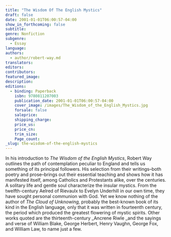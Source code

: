 ```yaml
---
title: "The Wisdom Of The English Mystics"
draft: false
date: 2001-01-01T06:00:57-04:00
show_in_forthcoming: false
subtitle:
genre: Nonfiction
subgenre:
  - Essay
language:
authors:
  - author/robert-way.md
translators:
editors:
contributors:
featured_image:
description:
editions:
  - binding: Paperback
    isbn: 9780811207003
    publication_date: 2001-01-01T06:00:57-04:00
    cover_image: /images/The_Wisdom_of_the_English_Mystics.jpg
    forsale: false
    saleprice:
    shipping_charge:
    price_us:
    price_cn:
    trim_size:
    Page_count:
_slug: the-wisdom-of-the-english-mystics
---
```


In his introduction to _The Wisdom of the English Mystics_, Robert Way outlines the path of contemplation peculiar to England and tells us something of its principal followers. His selection from their writings–both poetry and prose–brings out their essential teaching and shows how it has manifested itself, among Catholics and Protestants alike, over the centuries. A solitary life and gentle soul characterize the insular mystics. From the twelfth-century Aelred of Rievaulx to Evelyn Underhill in our own time, they have sought personal communion with God. Yet we know nothing of the author of _The Cloud of Unknowing,_ probably the best-known book of its kind in the English language, only that it was written in fourteenth century, the period which produced the greatest flowering of mystic spirits. Other works quoted are the thirteenth-century _Ancrene Riwle _and the sayings and verse of William Blake, George Herbert, Henry Vaughn, George Fox, and William Law, to name just a few.

